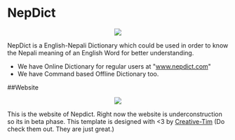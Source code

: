 # NepDict
<p align="center">
<img src="https://github.com/nirooj56/Nepdict/blob/master/img/icon.png">
</p>

NepDict is a English-Nepali Dictionary which could be used in order to know the Nepali meaning of an English Word for better understanding.

* We have Online Dictionary for regular users at "www.nepdict.com"
* We have Command based Offline Dictionary too.

##Website

<p align="center">
<img src="https://github.com/nirooj56/Nepdict/blob/master/website/index.png">
</p>

This is the website of Nepdict. Right now the website is underconstruction so its in beta phase.
This template is designed with <3 by <a href="http://www.creative-tim.com" target="_blank">Creative-Tim</a> (Do check them out. They are just great.)
